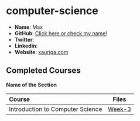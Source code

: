 # computer-science

- **Name**: Max
- **GitHub**: [Click here or check my name! ](https://github.com/AG-Systems)
- **Twitter**: []()
- **Linkedin**: []()
- **Website**: [xauriga.com]()

## Completed Courses

**Name of the Section**

Course|Files
:--|:--:
Introduction to Computer Science | [Week-3](https://github.com/AG-Systems/computer-science)
